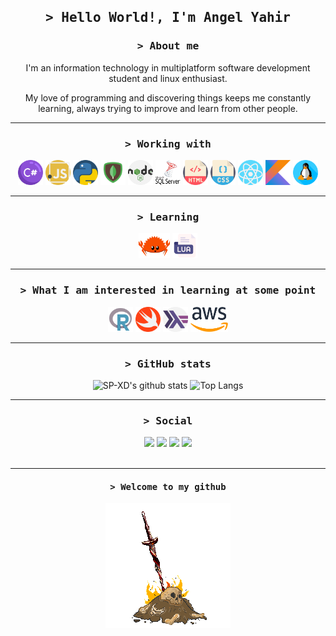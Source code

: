<!--Hello!-->
<h2 align="center">
        <samp>&gt; Hello World!, I'm Angel Yahir
        </samp>
</h2>

<!--About me-->
<h3 align="center">
        <samp>&gt; About me
        </samp>
</h3>
<p align="center">
I'm an information technology in multiplatform software development student and linux enthusiast.
</p>
<p align="center">
My love of programming and discovering things keeps me constantly learning, always trying to improve and learn from other people.
</p>
<hr>


<h3 align="center">
        <samp>&gt; Working with
        </samp>
</h3>
<p align="center">
	<img  src="icons/hashtag.png" width="40" height="40" />
	<img  src="icons/javascript.png" width="40" height="40" />
	<img  src="icons/python.png" width="40" height="40" />
	<img  src="icons/mongodb.png" width="40" height="40" />
	<img  src="icons/nodejs.png" width="40" height="40" />
	<img  src="icons/sqls.png" width="40" height="40" />
	<img  src="icons/html.png" width="40" height="40" />
	<img  src="icons/css.png" width="40" height="40" />
	<img  src="icons/react.png" width="40" height="40" />
	<img  src="icons/kotlin.png" width="40" height="40" />
	<img  src="icons/linux.png" width="40" height="40" />
</p>
<hr>


<h3 align="center">
        <samp>&gt; Learning
        </samp>
</h3>
<p align="center">
	<img  src="icons/rust.png" width="50" height="40" />
	<img  src="icons/lua.png" width="40" height="40" />
</p>
<hr>


<h3 align="center">
        <samp>&gt; What I am interested in learning at some point
        </samp>
</h3>
<p align="center">
	<img  src="icons/r.png" width="40" height="40" />
	<img  src="icons/swift.png" width="40" height="40" />
	<img  src="icons/haskell.png" width="40" height="40" />
	<img  src="icons/aws.png" width="60" height="40" />
	
</p>
<hr>

<!--Github stats-->
<h3 align="center">
        <samp>&gt; GitHub stats
        </samp>
</h3>

<p align="center">
<img alt="SP-XD's github stats" width="50%" src="https://github-readme-stats.vercel.app/api?username=AngelYahir&show_icons=true&theme=tokyonight" href="https://github.com/sp-xd" />
<img alt="Top Langs" width="42%" src="https://github-readme-stats.vercel.app/api/top-langs/?username=AngelYahir&layout=compact&show_icons=true&theme=tokyonight" href="https://github.com/sp-xd" />
</p>

</a>
<hr>

<!--Social-->
<h3 align="center">
        <samp>&gt; Social
        </samp>
</h3>

<div align="center">
<a target="_blank" href="https://linkedin.com/in/angel-ytm"><img src="https://img.shields.io/badge/-LinkedIn-0077B5?style=for-the-badge&logo=Linkedin&logoColor=white"></img></a>
<a target="_blank" href="mailto:angel_torres2702@outlook.com"><img src="https://img.shields.io/badge/-Mail-0364B8?style=for-the-badge&logo=Gmail&logoColor=white"></img></a>
<a target="_blank" href="https://twitter.com/YahirTAngel"><img src="https://img.shields.io/badge/-Twitter-1DA1F2?style=for-the-badge&logo=Twitter&logoColor=white"></img></a>
<a target="_blank" href="https://t.me/TMAngelYahir"><img src="https://img.shields.io/badge/-Telegram-1DA1F2?logo=telegram&logoColor=white&style=for-the-badge"></img></a>
</div>
<br>
<hr>

<h4 align="center">
        <samp>&gt; Welcome to my github
        </samp>
</h4>
<div align="center">
<img src="icons/bonfire.gif"></img>
</div>
